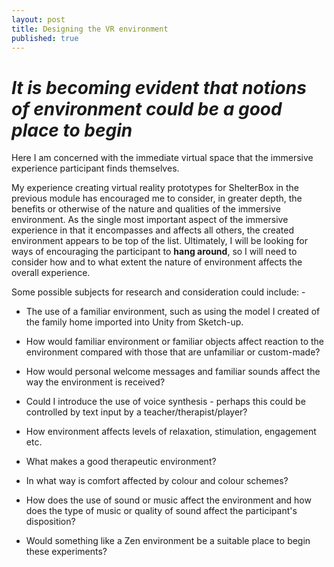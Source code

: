 ```yaml
---
layout: post
title: Designing the VR environment
published: true
---
```


# _It is becoming evident that notions of environment could be a good place to begin_

Here I am concerned with the immediate virtual space that the immersive experience participant finds themselves.

My experience creating virtual reality prototypes for ShelterBox in the previous module has encouraged me to consider, in greater depth, the benefits or otherwise of the nature and qualities of the immersive environment. As the single most important aspect of the immersive experience in that it encompasses and affects all others, the created environment appears to be top of the list. Ultimately, I will be looking for ways of encouraging the participant to **hang around**, so I will need to consider how and to what extent the nature of environment affects the overall experience.  

Some possible subjects for research and consideration could include: -

* The use of a familiar environment, such as using the model I created of the family home imported into Unity from Sketch-up.

* How would familiar environment or familiar objects affect reaction to the environment compared with those that are unfamiliar or custom-made?

* How would personal welcome messages and familiar sounds affect the way the environment is received?

* Could I introduce the use of voice synthesis - perhaps this could be controlled by text input by a teacher/therapist/player?

* How environment affects levels of relaxation, stimulation, engagement etc.

* What makes a good therapeutic environment?

* In what way is comfort affected by colour and colour schemes?

* How does the use of sound or music affect the environment and how does the type of music or quality of sound affect the participant's disposition?

* Would something like a Zen environment be a suitable place to begin these experiments?